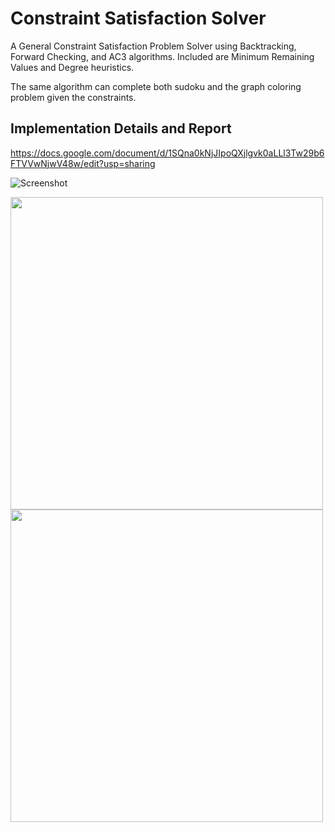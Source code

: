 # Constraint Satisfaction Solver
A General Constraint Satisfaction Problem Solver using Backtracking, Forward Checking, and AC3 algorithms. Included are Minimum Remaining Values and Degree heuristics.

The same algorithm can complete both sudoku and the graph coloring problem given the constraints.

## Implementation Details and Report

https://docs.google.com/document/d/1SQna0kNjJIpoQXjlgvk0aLLl3Tw29b6FTVVwNjwV48w/edit?usp=sharing

![Screenshot](https://o.quizlet.com/07c4l1gLUrUqVSCoFtMlSg.png)

<img src="https://upload.wikimedia.org/wikipedia/commons/thumb/e/e0/Sudoku_Puzzle_by_L2G-20050714_standardized_layout.svg/1200px-Sudoku_Puzzle_by_L2G-20050714_standardized_layout.svg.png" height="500px" width="500px">

<img src="https://www.preprints.org/img/dyn_abstract_figures/2018/05/c1c5d5dca13ea16039306d2e2f88852c/graphical.v1.png" height="500px" width="500px">
